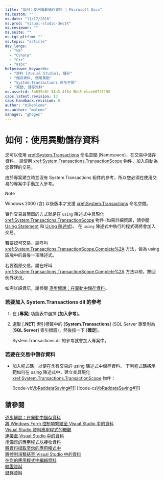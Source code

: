 ```yaml
---
title: "如何：使用異動儲存資料 | Microsoft Docs"
ms.custom: ""
ms.date: "11/17/2016"
ms.prod: "visual-studio-dev14"
ms.reviewer: ""
ms.suite: ""
ms.tgt_pltfrm: ""
ms.topic: "article"
dev_langs: 
  - "VB"
  - "CSharp"
  - "C++"
  - "aspx"
helpviewer_keywords: 
  - "資料 [Visual Studio], 儲存"
  - "儲存資料, 使用異動"
  - "System.Transactions 命名空間"
  - "異動, 儲存資料"
ms.assetid: 8b835e8f-34a3-413d-9bb5-ebaeb87f1198
caps.latest.revision: 13
caps.handback.revision: 8
author: "mikeblome"
ms.author: "mblome"
manager: "ghogen"
---
```

# 如何：使用異動儲存資料
您可以使用 <xref:System.Transactions> 命名空間 \(Namespace\)，在交易中儲存資料。  請使用 <xref:System.Transactions.TransactionScope> 物件，加入自動為您管理的交易。  
  
 由於專案建立時並沒有 System.Transactions 組件的參考，所以您必須在使用交易的專案中手動加入參考。  
  
> [!NOTE]
>  Windows 2000 \(含\) 以後版本才支援 <xref:System.Transactions> 命名空間。  
  
 實作交易最簡單的方式就是在 `using` 陳述式中具現化 <xref:System.Transactions.TransactionScope> 物件   \(如需詳細資訊，請參閱 [Using Statement](/dotnet/visual-basic/language-reference/statements/using-statement) 和 [Using 陳述式](/dotnet/csharp/language-reference/keywords/using-statement)\)。 在 `using` 陳述式中執行的程式碼將會加入交易。  
  
 若要認可交易，請呼叫 <xref:System.Transactions.TransactionScope.Complete%2A> 方法，做為 using 區塊中的最後一項陳述式。  
  
 若要復原交易，請在呼叫 <xref:System.Transactions.TransactionScope.Complete%2A> 方法以前，擲回例外狀況。  
  
 如需詳細資訊，請參閱 [逐步解說：在異動中儲存資料](../data-tools/save-data-in-a-transaction.md)。  
  
### 若要加入 System.Transactions dll 的參考  
  
1.  在 \[**專案**\] 功能表中選擇 \[**加入參考**\]。  
  
2.  選取 \[**.NET**\] 索引標籤中的 \[**System.Transactions**\] \(SQL Server 專案則為 \[**SQL Server**\] 索引標籤\)，然後按一下 \[**確定**\]。  
  
     System.Transactions.dll 的參考就會加入專案中。  
  
### 若要在交易中儲存資料  
  
-   加入程式碼，以便在含有交易的 using 陳述式中儲存資料。  下列程式碼將示範如何在 using 陳述式中，建立並具現化 <xref:System.Transactions.TransactionScope> 物件：  
  
     [!code-vb[VbRaddataSaving#11](../data-tools/codesnippet/VisualBasic/save-data-by-using-a-transaction_1.vb)]
     [!code-cs[VbRaddataSaving#11](../data-tools/codesnippet/CSharp/save-data-by-using-a-transaction_1.cs)]  
  
## 請參閱  
 [逐步解說：在異動中儲存資料](../data-tools/save-data-in-a-transaction.md)   
 [將 Windows Form 控制項繫結至 Visual Studio 中的資料](../data-tools/bind-windows-forms-controls-to-data-in-visual-studio.md)   
 [Visual Studio 資料應用程式的概觀](../data-tools/overview-of-data-applications-in-visual-studio.md)   
 [連接至 Visual Studio 中的資料](../data-tools/connecting-to-data-in-visual-studio.md)   
 [準備您的應用程式以接收資料](../Topic/Preparing%20Your%20Application%20to%20Receive%20Data.md)   
 [將資料擷取至您的應用程式中](../data-tools/fetching-data-into-your-application.md)   
 [將控制項繫結至 Visual Studio 中的資料](../data-tools/bind-controls-to-data-in-visual-studio.md)   
 [在您的應用程式中編輯資料](../data-tools/editing-data-in-your-application.md)   
 [驗證資料](../Topic/Validating%20Data.md)   
 [儲存資料](../data-tools/saving-data.md)